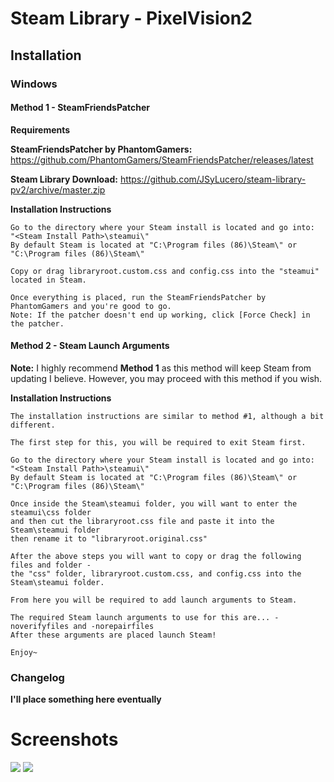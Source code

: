 # Steam Library - PixelVision2
## Installation
### Windows
#### Method 1 - SteamFriendsPatcher
**Requirements**

**SteamFriendsPatcher by PhantomGamers:** https://github.com/PhantomGamers/SteamFriendsPatcher/releases/latest

**Steam Library Download:** https://github.com/JSyLucero/steam-library-pv2/archive/master.zip

**Installation Instructions**

    Go to the directory where your Steam install is located and go into:
    "<Steam Install Path>\steamui\"
    By default Steam is located at "C:\Program files (86)\Steam\" or "C:\Program files (86)\Steam\"
    
    Copy or drag libraryroot.custom.css and config.css into the "steamui" located in Steam.
    
    Once everything is placed, run the SteamFriendsPatcher by PhantomGamers and you're good to go.
    Note: If the patcher doesn't end up working, click [Force Check] in the patcher.

#### Method 2 - Steam Launch Arguments

**Note:** I highly recommend **Method 1** as this method will keep Steam from updating I believe.
However, you may proceed with this method if you wish.

**Installation Instructions**

    The installation instructions are similar to method #1, although a bit different.

    The first step for this, you will be required to exit Steam first.

    Go to the directory where your Steam install is located and go into:
    "<Steam Install Path>\steamui\"
    By default Steam is located at "C:\Program files (86)\Steam\" or "C:\Program files (86)\Steam\"
    
    Once inside the Steam\steamui folder, you will want to enter the steamui\css folder 
    and then cut the libraryroot.css file and paste it into the Steam\steamui folder
    then rename it to "libraryroot.original.css"

    After the above steps you will want to copy or drag the following files and folder -
    the "css" folder, libraryroot.custom.css, and config.css into the Steam\steamui folder.
    
    From here you will be required to add launch arguments to Steam.
    
    The required Steam launch arguments to use for this are... -noverifyfiles and -norepairfiles
    After these arguments are placed launch Steam!

    Enjoy~


### Changelog

**I'll place something here eventually**

# Screenshots

![](https://i.imgur.com/elKRglo.jpg)
![](https://i.imgur.com/KA2sLL2.jpg)